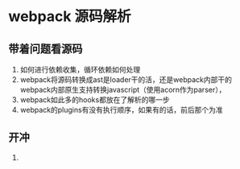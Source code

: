 # webpack 源码解析

## 带着问题看源码
1. 如何进行依赖收集，循环依赖如何处理
2. webpack将源码转换成ast是loader干的活，还是webpack内部干的
webpack内部原生支持转换javascript（使用acorn作为parser），
3. webpack如此多的hooks都放在了解析的哪一步
4. webpack的plugins有没有执行顺序，如果有的话，前后那个为准

## 开冲

1. 